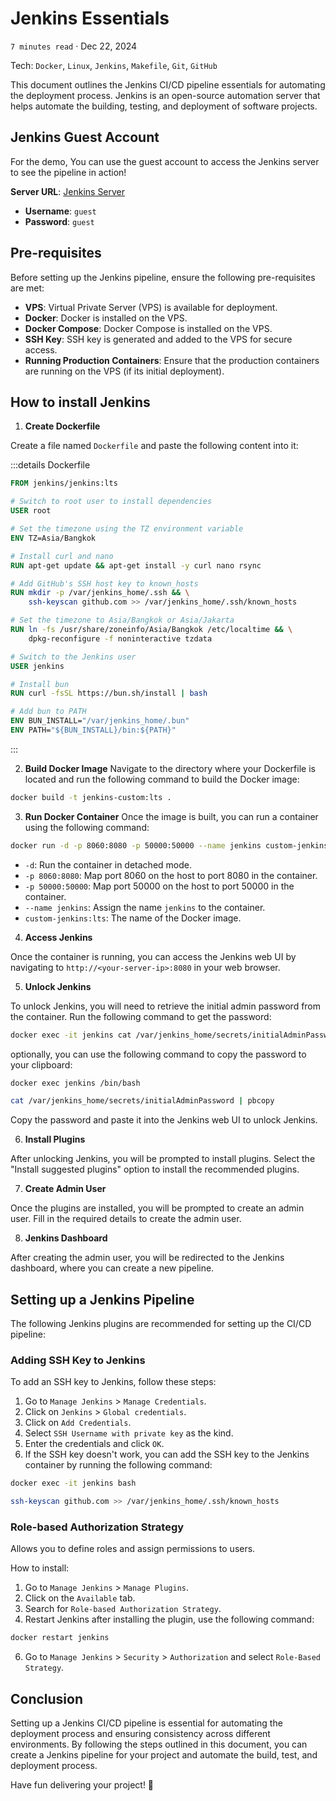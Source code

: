# Jenkins Essentials

`7 minutes read` · Dec 22, 2024

Tech: `Docker`, `Linux`, `Jenkins`, `Makefile`, `Git`, `GitHub`

This document outlines the Jenkins CI/CD pipeline essentials for automating the deployment process. Jenkins is an open-source automation server that helps automate the building, testing, and deployment of software projects.

## Jenkins Guest Account

For the demo, You can use the guest account to access the Jenkins server to see the pipeline in action!

**Server URL**: [Jenkins Server](https://deploy.nibros.tech)
- **Username**: `guest`
- **Password**: `guest`

## Pre-requisites

Before setting up the Jenkins pipeline, ensure the following pre-requisites are met:

- **VPS**: Virtual Private Server (VPS) is available for deployment.
- **Docker**: Docker is installed on the VPS.
- **Docker Compose**: Docker Compose is installed on the VPS.
- **SSH Key**: SSH key is generated and added to the VPS for secure access.
- **Running Production Containers**: Ensure that the production containers are running on the VPS (if its initial deployment).

## How to install Jenkins

1. **Create Dockerfile**

Create a file named `Dockerfile` and paste the following content into it:

:::details Dockerfile
```dockerfile
FROM jenkins/jenkins:lts

# Switch to root user to install dependencies
USER root

# Set the timezone using the TZ environment variable
ENV TZ=Asia/Bangkok

# Install curl and nano
RUN apt-get update && apt-get install -y curl nano rsync

# Add GitHub's SSH host key to known_hosts
RUN mkdir -p /var/jenkins_home/.ssh && \
    ssh-keyscan github.com >> /var/jenkins_home/.ssh/known_hosts

# Set the timezone to Asia/Bangkok or Asia/Jakarta
RUN ln -fs /usr/share/zoneinfo/Asia/Bangkok /etc/localtime && \
    dpkg-reconfigure -f noninteractive tzdata

# Switch to the Jenkins user
USER jenkins

# Install bun
RUN curl -fsSL https://bun.sh/install | bash

# Add bun to PATH
ENV BUN_INSTALL="/var/jenkins_home/.bun"
ENV PATH="${BUN_INSTALL}/bin:${PATH}"
```
:::

2. **Build Docker Image**
Navigate to the directory where your Dockerfile is located and run the following command to build the Docker image:

```bash
docker build -t jenkins-custom:lts .
```

3. **Run Docker Container**
Once the image is built, you can run a container using the following command:

```bash
docker run -d -p 8060:8080 -p 50000:50000 --name jenkins custom-jenkins:lts
```

- `-d`: Run the container in detached mode.
- `-p 8060:8080`: Map port 8060 on the host to port 8080 in the container.
- `-p 50000:50000`: Map port 50000 on the host to port 50000 in the container.
- `--name jenkins`: Assign the name `jenkins` to the container.
- `custom-jenkins:lts`: The name of the Docker image.

4. **Access Jenkins**

Once the container is running, you can access the Jenkins web UI by navigating to `http://<your-server-ip>:8080` in your web browser.

5. **Unlock Jenkins**

To unlock Jenkins, you will need to retrieve the initial admin password from the container. Run the following command to get the password:

```bash
docker exec -it jenkins cat /var/jenkins_home/secrets/initialAdminPassword
```

optionally, you can use the following command to copy the password to your clipboard:

```bash
docker exec jenkins /bin/bash
```

```bash
cat /var/jenkins_home/secrets/initialAdminPassword | pbcopy
```

Copy the password and paste it into the Jenkins web UI to unlock Jenkins.

6. **Install Plugins**

After unlocking Jenkins, you will be prompted to install plugins. Select the "Install suggested plugins" option to install the recommended plugins.

7. **Create Admin User**

Once the plugins are installed, you will be prompted to create an admin user. Fill in the required details to create the admin user.

8. **Jenkins Dashboard**

After creating the admin user, you will be redirected to the Jenkins dashboard, where you can create a new pipeline.

## Setting up a Jenkins Pipeline

The following Jenkins plugins are recommended for setting up the CI/CD pipeline:

### Adding SSH Key to Jenkins

To add an SSH key to Jenkins, follow these steps:

1. Go to `Manage Jenkins` > `Manage Credentials`.
2. Click on `Jenkins` > `Global credentials`.
3. Click on `Add Credentials`.
4. Select `SSH Username with private key` as the kind.
5. Enter the credentials and click `OK`.
6. If the SSH key doesn't work, you can add the SSH key to the Jenkins container by running the following command:
<!-- known_hosts -->
```bash
docker exec -it jenkins bash
```

```bash
ssh-keyscan github.com >> /var/jenkins_home/.ssh/known_hosts
```

### Role-based Authorization Strategy

Allows you to define roles and assign permissions to users.

How to install:
1. Go to `Manage Jenkins` > `Manage Plugins`.
2. Click on the `Available` tab.
3. Search for `Role-based Authorization Strategy`.
4. Restart Jenkins after installing the plugin, use the following command:

```bash
docker restart jenkins
```

6. Go to `Manage Jenkins` > `Security` > `Authorization` and select `Role-Based Strategy`.

## Conclusion

Setting up a Jenkins CI/CD pipeline is essential for automating the deployment process and ensuring consistency across different environments. By following the steps outlined in this document, you can create a Jenkins pipeline for your project and automate the build, test, and deployment process.

Have fun delivering your project! 🚀
